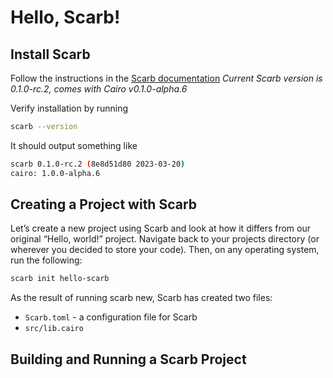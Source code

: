 # Hello, Scarb!

## Install Scarb

Follow the instructions in the [Scarb documentation](https://docs.swmansion.com/scarb/download)
_Current Scarb version is 0.1.0-rc.2, comes with Cairo v0.1.0-alpha.6_

Verify installation by running

```bash
scarb --version
```

It should output something like

```bash
scarb 0.1.0-rc.2 (8e8d51d80 2023-03-20)
cairo: 1.0.0-alpha.6
```

## Creating a Project with Scarb

Let’s create a new project using Scarb and look at how it differs from our original “Hello, world!” project. Navigate back to your projects directory (or wherever you decided to store your code). Then, on any operating system, run the following:

```bash
scarb init hello-scarb
```

As the result of running scarb new, Scarb has created two files:

- `Scarb.toml` - a configuration file for Scarb
- `src/lib.cairo`

## Building and Running a Scarb Project
